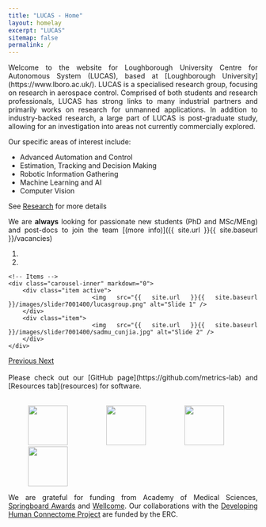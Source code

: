 ```yaml
---
title: "LUCAS - Home"
layout: homelay
excerpt: "LUCAS"
sitemap: false
permalink: /
---
```

<div markdown style="text-align: justify">
Welcome to the website for Loughborough University Centre for Autonomous System (LUCAS), based at [Loughborough University](https://www.lboro.ac.uk/). LUCAS is a specialised research group, focusing on research in aerospace control. Comprised of both students and research professionals, LUCAS has strong links to many industrial partners and primarily works on research for unmanned applications. In addition to industry-backed research, a large part of LUCAS is post-graduate study, allowing for an investigation into areas not currently commercially explored.

Our specific areas of interest include:
- Advanced Automation and Control
- Estimation, Tracking and Decision Making
- Robotic Information Gathering 
- Machine Learning and AI
- Computer Vision

 See [Research](research) for more details


We are **always** looking for passionate new students (PhD and MSc/MEng) and post-docs to join the team [(more info)]({{ site.url }}{{ site.baseurl }}/vacancies)

<div markdown="0" id="carousel" class="carousel slide" data-ride="carousel" data-interval="10000" data-pause="hover" >
    <!-- Menu -->
    <ol class="carousel-indicators">
        <li data-target="#carousel" data-slide-to="0" class="active"></li>
        <li data-target="#carousel" data-slide-to="1"></li>
    </ol>

    <!-- Items -->
    <div class="carousel-inner" markdown="0">
        <div class="item active">
            <img src="{{ site.url }}{{ site.baseurl }}/images/slider7001400/lucasgroup.png" alt="Slide 1" />
        </div>
        <div class="item">
            <img src="{{ site.url }}{{ site.baseurl }}/images/slider7001400/sadmu_cunjia.jpg" alt="Slide 2" />
        </div>
    </div>
  <a class="left carousel-control" href="#carousel" role="button" data-slide="prev">
    <span class="glyphicon glyphicon-chevron-left" aria-hidden="true"></span>
    <span class="sr-only">Previous</span>
  </a>
  <a class="right carousel-control" href="#carousel" role="button" data-slide="next">
    <span class="glyphicon glyphicon-chevron-right" aria-hidden="true"></span>
    <span class="sr-only">Next</span>
  </a>
</div>

<br>
Please check out our [GitHub page](https://github.com/metrics-lab) and [Resources tab](resources) for software.
<br>
<br>
<figure class="fourth">
  <img src="{{ site.url }}{{ site.baseurl }}/images/logopic/Logo_AMS.png" style="height: 80px; ; padding-right:28px">
  <img src="{{ site.url }}{{ site.baseurl }}/images/logopic/Logo_Wellcome.jpeg" style="height: 80px; padding-right:28px">
  <img src="{{ site.url }}{{ site.baseurl }}/images/logopic/Logo_ERC.jpg" style="height: 80px; padding-right:28px">
  <img src="{{ site.url }}{{ site.baseurl }}/images/logopic/Logo_Kings.png" style="height: 80px; padding-right:28px">
</figure>

We are grateful for funding from Academy of Medical Sciences, [Springboard Awards](https://acmedsci.ac.uk/grants-and-schemes/grant-schemes/springboard) and [Wellcome](https://wellcome.ac.uk/funding). Our collaborations with the [Developing Human Connectome Project](http://www.developingconnectome.org/) are funded by the ERC.
<br>
<br>
<br>
</div>

